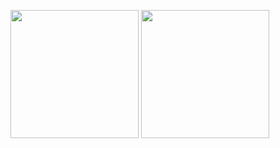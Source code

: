 <span><img align="center" src="https://github-readme-stats-akiomik.vercel.app/api?username=akiomik&count_private=true&theme=dark" height="205" /></span>
<span><img align="center" src="https://github-readme-stats-akiomik.vercel.app/api/top-langs/?username=akiomik&hide=jupyter%20notebook,agda&theme=dark" height="205" /></span>
